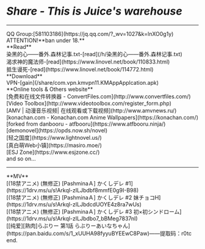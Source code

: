 # *Share - This is Juice's warehouse*
<hr>
QQ Group:[581103186](https://jq.qq.com/?_wv=1027&k=lnXO0g1y)
<br>
ATTENTION!**ban under 18.**
<br>
**Read**
<br>
染黑的心——番外.森林记事.txt-[read](/h/染黑的心——番外.森林记事.txt)
<br>
渴求神的魔法师-[read](https://www.linovel.net/book/110833.html)
<br>
抵生谩死-[read](https://www.linovel.net/book/114772.html)
<br>
**Download**
<br>
VPN-[gain](/share/com.vpn.kmvpn11.KMAppApplcation.apk)
<br>
**Online tools & Others website**
<br>
[免费和在线文件转换器 - ConvertFiles.com](http://www.convertfiles.com/)
<br>
[Video Toolbox](http://www.videotoolbox.com/register_form.php)
<br>
[AMV | 动漫音乐视频| 在线观看或下载视频](http://www.amvnews.ru/)
<br>
[konachan.com - Konachan.com Anime Wallpapers](https://konachan.com/)
<br>
[forked from danbooru - atfbooru](https://www.atfbooru.ninja/)
<br>
[demonovel](https://opds.now.sh/novel)
<br>
[轻之国度](https://www.lightnovel.us/)
<br>
[真白萌Web小镇](https://masiro.moe/)
<br>
[ESJ Zone](https://www.esjzone.cc/)
<br>
and so on...
<hr>
**MV**
<br>
[(18禁アニメ) (無修正) [PashminaＡ] かくしデレ #1](https://1drv.ms/u/s!Arkql-zILJbdbf8mmfE0g9I-B98)
<br>
[(18禁アニメ) (無修正) [PashminaＡ] かくしデレ #2 妹チョコH](https://1drv.ms/u/s!Arkql-zILJbdcdUOYE4z8ra7wUs)
<br>
[(18禁アニメ) (無修正) [PashminaＡ] かくしデレ #3 初×初シンドローム](https://1drv.ms/u/s!Arkql-zILJbdbo7_bBMeg7837nI)
<br>
[[纯爱][熟肉]らぶりー 第1話 らぶりーあいなちゃん](https://pan.baidu.com/s/1_xUUHA98fyyuBYEEwC8Paw)——提取码：r0tc
<br>
end.

